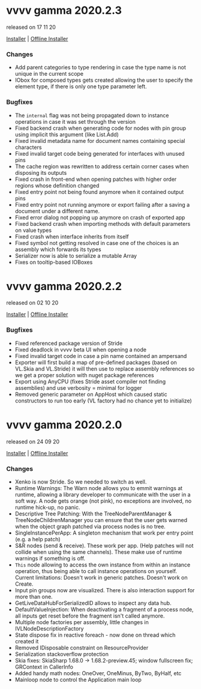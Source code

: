 # vvvv gamma 2020.2.3
released on 17 11 20

[Installer](https://teamcity.vvvv.org/guestAuth/app/rest/builds/id:33265/artifacts/content/vvvv_gamma_2020.2.3_setup.exe) |
[Offline Installer](http://teamcity.vvvv.org/guestAuth/app/rest/builds/id:33265/artifacts/content/vvvv_gamma_2020.2.3_setup_offline.exe)

### Changes
* Add parent categories to type rendering in case the type name is not unique in the current scope 
* IObox for composed types gets created allowing the user to specify the element type, if there is only one type parameter left. 

### Bugfixes
* The `internal` flag was not being propagated down to instance operations in case it was set through the version
* Fixed backend crash when generating code for nodes with pin group using implicit this argument (like List.Add)
* Fixed invalid metadata name for document names containing special characters
* Fixed invalid target code being generated for interfaces with unused pins
* The cache region was rewritten to address certain corner cases when disposing its outputs
* Fixed crash in front-end when opening patches with higher order regions whose definition changed
* Fixed entry point not being found anymore when it contained output pins 
* Fixed entry point not running anymore or export failing after a saving a document under a different name.
* Fixed error dialog not popping up anymore on crash of exported app
* Fixed backend crash when importing methods with default parameters on value types
* Fixed crash when interface inherits from itself 
* Fixed symbol not getting resolved in case one of the choices is an assembly which forwards its types 
* Serializer now is able to serialize a mutable Array
* Fixes on tooltip-based IOBoxes

# vvvv gamma 2020.2.2
released on 02 10 20

[Installer](https://teamcity.vvvv.org/guestAuth/app/rest/builds/id:33147/artifacts/content/vvvv_gamma_2020.2.2_setup.exe) |
[Offline Installer](http://teamcity.vvvv.org/guestAuth/app/rest/builds/id:33147/artifacts/content/vvvv_gamma_2020.2.2_setup_offline.exe)

### Bugfixes
* Fixed referenced package version of Stride
* Fixed deadlock in vvvv beta UI when opening a node
* Fixed invalid target code in case a pin name contained an ampersand
* Exporter will first build a map of pre-defined packages (based on VL.Skia and VL.Stride) it will then use to replace assembly references so we get a proper solution with nuget package references
* Export using AnyCPU (fixes Stride asset compiler not finding assemblies) and use verbosity = minimal for logger
* Removed generic parameter on AppHost which caused static constructors to run too early (VL factory had no chance yet to initialize)

# vvvv gamma 2020.2.0
released on 24 09 20

[Installer](http://teamcity.vvvv.org/guestAuth/app/rest/builds/id:33045/artifacts/content/vvvv_gamma_2020.2.0_setup.exe) |
[Offline Installer](http://teamcity.vvvv.org/guestAuth/app/rest/builds/id:33045/artifacts/content/vvvv_gamma_2020.2.0_setup_offline.exe)


### Changes
* Xenko is now Stride. So we needed to switch as well.
* Runtime Warnings: The Warn node allows you to emmit warnings at runtime, allowing a library developer to communicate with the user in a soft way. A node gets orange (not pink), no exceptions are involved, no runtime hick-up, no panic. 
* Descriptive Tree Patching: With the TreeNodeParentManager & TreeNodeChildrenManager you can ensure that the user gets warned when the object graph patched via process nodes is no tree. 
* SingleInstancePerApp: A singleton mechanism that work per entry point (e.g. a help patch)
* S&R nodes (send & receive). These work per app. (Help patches will not collide when using the same channels). These make use of runtime warnings if something is off.
* `This` node allowing to access the own instance from within an instance operation, thus being able to call instance operations on yourself. Current limitations: Doesn't work in generic patches. Doesn't work on Create.
* Input pin groups now are visualized. There is also interaction support for more than one.
* GetLiveDataHubForSerializedID allows to inspect any data hub.
* DefaultValueInjection: When deactivating a fragment of a process node, all inputs get reset before the fragment isn't called anymore.
* Multiple node factories per assembly, little changes in IVLNodeDescriptionFactory
* State dispose fix in reactive foreach - now done on thread which created it
* Removed IDisposable constraint on ResourceProvider
* Serialization stackoverflow protection
* Skia fixes: SkiaSharp 1.68.0 -> 1.68.2-preview.45; window fullscreen fix; GRContext in CallerInfo
* Added handy math nodes: OneOver, OneMinus, ByTwo, ByHalf, etc
* Mainloop node to control the Application main loop
